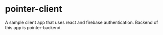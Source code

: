 # pointer-client
 A sample client app that uses react and firebase authentication. Backend of this app is pointer-backend.
